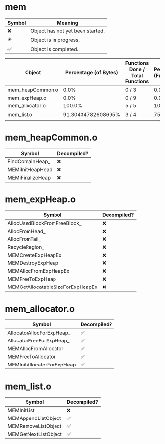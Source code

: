 # mem
| Symbol | Meaning 
| ------------- | ------------- 
| :x: | Object has not yet been started. 
| :eight_pointed_black_star: | Object is in progress. 
| :white_check_mark: | Object is completed. 


| Object | Percentage (of Bytes) | Functions Done / Total Functions | Percentage (Functions) | Status 
| ------------- | ------------- | ------------- | ------------- | ------------- 
| mem_heapCommon.o | 0.0% | 0 / 3 | 0.0% | :x: 
| mem_expHeap.o | 0.0% | 0 / 9 | 0.0% | :x: 
| mem_allocator.o | 100.0% | 5 / 5 | 100.0% | :white_check_mark: 
| mem_list.o | 91.30434782608695% | 3 / 4 | 75.0% | :eight_pointed_black_star: 


# mem_heapCommon.o
| Symbol | Decompiled? |
| ------------- | ------------- |
| FindContainHeap_ | :x: |
| MEMiInitHeapHead | :x: |
| MEMiFinalizeHeap | :x: |


# mem_expHeap.o
| Symbol | Decompiled? |
| ------------- | ------------- |
| AllocUsedBlockFromFreeBlock_ | :x: |
| AllocFromHead_ | :x: |
| AllocFromTail_ | :x: |
| RecycleRegion_ | :x: |
| MEMCreateExpHeapEx | :x: |
| MEMDestroyExpHeap | :x: |
| MEMAllocFromExpHeapEx | :x: |
| MEMFreeToExpHeap | :x: |
| MEMGetAllocatableSizeForExpHeapEx | :x: |


# mem_allocator.o
| Symbol | Decompiled? |
| ------------- | ------------- |
| AllocatorAllocForExpHeap_ | :white_check_mark: |
| AllocatorFreeForExpHeap_ | :white_check_mark: |
| MEMAllocFromAllocator | :white_check_mark: |
| MEMFreeToAllocator | :white_check_mark: |
| MEMInitAllocatorForExpHeap | :white_check_mark: |


# mem_list.o
| Symbol | Decompiled? |
| ------------- | ------------- |
| MEMInitList | :x: |
| MEMAppendListObject | :white_check_mark: |
| MEMRemoveListObject | :white_check_mark: |
| MEMGetNextListObject | :white_check_mark: |



